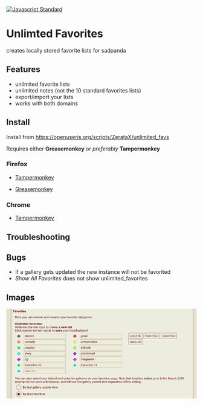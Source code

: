[![Javascript Standard](https://img.shields.io/badge/code_style-standard-brightgreen.svg)](https://standardjs.com) <!-- markdownlint-disable MD041 -->

# Unlimted Favorites

creates locally stored favorite lists for sadpanda

## Features

- unlimited favorite lists
- unlimited notes (not the 10 standard favorites lists)
- export/import your lists
- works with both domains

## Install

Install from https://openuserjs.org/scripts/ZerataX/unlimited_favs

Requires either **Greasemonkey** or *preferably* **Tampermonkey**

### Firefox

- [Tampermonkey](https://addons.mozilla.org/de/firefox/addon/tampermonkey/)

- [Greasemonkey](https://addons.mozilla.org/de/firefox/addon/greasemonkey/)

### Chrome

- [Tampermonkey](https://chrome.google.com/webstore/detail/tampermonkey/dhdgffkkebhmkfjojejmpbldmpobfkfo?hl=de)

## Troubleshooting

## Bugs

- If a gallery gets updated the new instance will not be favorited
- *Show All Favorites* does not show unlimited_favorites

## Images

![settings](./screenshots/settings.png)
